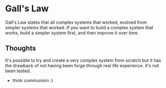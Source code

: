 # Gall's Law

Gall's Law states that all complex systems that worked, evolved from simpler systems that worked. If you want to build a complex system that works, build a simpler system first, and then improve it over time. 


## Thoughts

It's possible to try and create a very complex system from scratch but it has the drawback of not having been forge through real life experience. it's not been tested. 
- think communism :) 